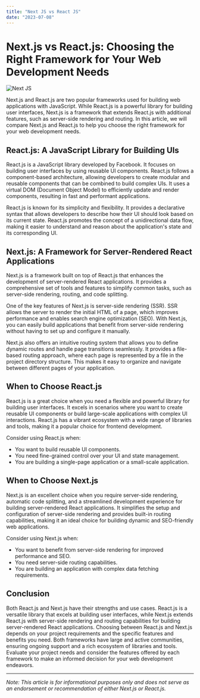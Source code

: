 ```yaml
---
title: "Next JS vs React JS"
date: "2023-07-08"
---
```


# Next.js vs React.js: Choosing the Right Framework for Your Web Development Needs

![Next JS](/images/reactvsnext.png)

Next.js and React.js are two popular frameworks used for building web applications with JavaScript. While React.js is a powerful library for building user interfaces, Next.js is a framework that extends React.js with additional features, such as server-side rendering and routing. In this article, we will compare Next.js and React.js to help you choose the right framework for your web development needs.

## React.js: A JavaScript Library for Building UIs

React.js is a JavaScript library developed by Facebook. It focuses on building user interfaces by using reusable UI components. React.js follows a component-based architecture, allowing developers to create modular and reusable components that can be combined to build complex UIs. It uses a virtual DOM (Document Object Model) to efficiently update and render components, resulting in fast and performant applications.

React.js is known for its simplicity and flexibility. It provides a declarative syntax that allows developers to describe how their UI should look based on its current state. React.js promotes the concept of a unidirectional data flow, making it easier to understand and reason about the application's state and its corresponding UI.

## Next.js: A Framework for Server-Rendered React Applications

Next.js is a framework built on top of React.js that enhances the development of server-rendered React applications. It provides a comprehensive set of tools and features to simplify common tasks, such as server-side rendering, routing, and code splitting.

One of the key features of Next.js is server-side rendering (SSR). SSR allows the server to render the initial HTML of a page, which improves performance and enables search engine optimization (SEO). With Next.js, you can easily build applications that benefit from server-side rendering without having to set up and configure it manually.

Next.js also offers an intuitive routing system that allows you to define dynamic routes and handle page transitions seamlessly. It provides a file-based routing approach, where each page is represented by a file in the project directory structure. This makes it easy to organize and navigate between different pages of your application.

## When to Choose React.js

React.js is a great choice when you need a flexible and powerful library for building user interfaces. It excels in scenarios where you want to create reusable UI components or build large-scale applications with complex UI interactions. React.js has a vibrant ecosystem with a wide range of libraries and tools, making it a popular choice for frontend development.

Consider using React.js when:

- You want to build reusable UI components.
- You need fine-grained control over your UI and state management.
- You are building a single-page application or a small-scale application.

## When to Choose Next.js

Next.js is an excellent choice when you require server-side rendering, automatic code splitting, and a streamlined development experience for building server-rendered React applications. It simplifies the setup and configuration of server-side rendering and provides built-in routing capabilities, making it an ideal choice for building dynamic and SEO-friendly web applications.

Consider using Next.js when:

- You want to benefit from server-side rendering for improved performance and SEO.
- You need server-side routing capabilities.
- You are building an application with complex data fetching requirements.

## Conclusion

Both React.js and Next.js have their strengths and use cases. React.js is a versatile library that excels at building user interfaces, while Next.js extends React.js with server-side rendering and routing capabilities for building server-rendered React applications. Choosing between React.js and Next.js depends on your project requirements and the specific features and benefits you need. Both frameworks have large and active communities, ensuring ongoing support and a rich ecosystem of libraries and tools. Evaluate your project needs and consider the features offered by each framework to make an informed decision for your web development endeavors.

---

_Note: This article is for informational purposes only and does not serve as an endorsement or recommendation of either Next.js or React.js._
